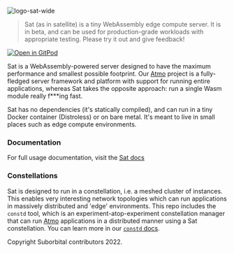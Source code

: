 ![logo-sat-wide](https://user-images.githubusercontent.com/5942370/160295501-e6e39fba-8155-40e7-8892-6b4d829de122.svg)

> Sat (as in satellite) is a tiny WebAssembly edge compute server. It is in beta, and can be used for production-grade workloads with appropriate testing. Please try it out and give feedback!

[![Open in GitPod](https://gitpod.io/button/open-in-gitpod.svg)](https://gitpod.io/#https://github.com/suborbital/sat)

Sat is a WebAssembly-powered server designed to have the maximum performance and smallest possible footprint. Our [Atmo](https://github.com/suborbital/atmo) project is a fully-fledged server framework and platform with support for running entire applications, whereas Sat takes the opposite approach: run a single Wasm module really f***ing fast.

Sat has no dependencies (it's statically compiled), and can run in a tiny Docker container (Distroless) or on bare metal. It's meant to live in small places such as edge compute environments.

### Documentation

For full usage documentation, visit the [Sat docs](https://docs.suborbital.dev/sat)

### Constellations

Sat is designed to run in a constellation, i.e. a meshed cluster of instances. This enables very interesting network topologies which can run applications in massively distributed and 'edge' environments. This repo includes the `constd` tool, which is an experiment-atop-experiment constellation manager that can run [Atmo](https://github.com/suborbital/atmo) applications in a distributed manner using a Sat constellation. You can learn more in our [`constd` docs](https://docs.suborbital.dev/sat/constellations/).

Copyright Suborbital contributors 2022.
